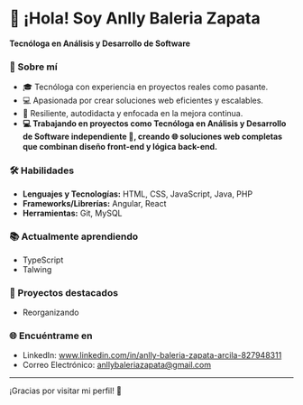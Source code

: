 # 👋 ¡Hola! Soy Anlly Baleria Zapata  
**Tecnóloga en Análisis y Desarrollo de Software**  

### 🌟 Sobre mí  
- 🎓 Tecnóloga con experiencia en proyectos reales como pasante.  
- 💻 Apasionada por crear soluciones web eficientes y escalables.
- 🚀 Resiliente, autodidacta y enfocada en la mejora continua.
- **💻 Trabajando en proyectos como Tecnóloga en Análisis y Desarrollo de Software independiente 🚀, creando 🌐 soluciones web completas que combinan diseño front-end y lógica back-end.**

### 🛠️ Habilidades  
- **Lenguajes y Tecnologías:** HTML, CSS, JavaScript, Java, PHP  
- **Frameworks/Librerías:** Angular, React 
- **Herramientas:** Git, MySQL  

### 📚 Actualmente aprendiendo  
- TypeScript  
- Talwing

### 📂 Proyectos destacados  
- Reorganizando

### 🌐 Encuéntrame en  
- LinkedIn: www.linkedin.com/in/anlly-baleria-zapata-arcila-827948311
- Correo Electrónico: anllybaleriazapata@gmail.com

---
¡Gracias por visitar mi perfil! 🌟
